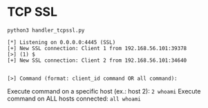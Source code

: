 # TCP SSL
`python3 handler_tcpssl.py `
```
[*] Listening on 0.0.0.0:4445 (SSL)
[+] New SSL connection: Client 1 from 192.168.56.101:39378
[>] (1) $
[+] New SSL connection: Client 2 from 192.168.56.101:34640


[>] Command (format: client_id command OR all command): 
```

Execute command on a specific host (ex.: host 2): `2 whoami`
Execute command on ALL hosts connected: `all whoami`
